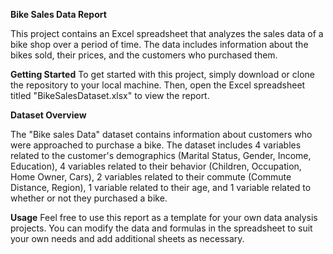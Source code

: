 **Bike Sales Data Report**

This project contains an Excel spreadsheet that analyzes the sales data of a bike shop over a period of time. 
The data includes information about the bikes sold, their prices, and the customers who purchased them.

**Getting Started**
To get started with this project, simply download or clone the repository to your local machine. 
Then, open the Excel spreadsheet titled "BikeSalesDataset.xlsx" to view the report.

**Dataset Overview**

The "Bike sales Data" dataset contains information about customers who were approached to purchase a bike. 
The dataset includes 4 variables related to the customer's demographics (Marital Status, Gender, Income, Education), 
4 variables related to their behavior (Children, Occupation, Home Owner, Cars), 
2 variables related to their commute (Commute Distance, Region), 
1 variable related to their age, and 
1 variable related to whether or not they purchased a bike. 

**Usage**
Feel free to use this report as a template for your own data analysis projects. You can modify the data and formulas in the spreadsheet to suit your own needs and add additional sheets as necessary.

